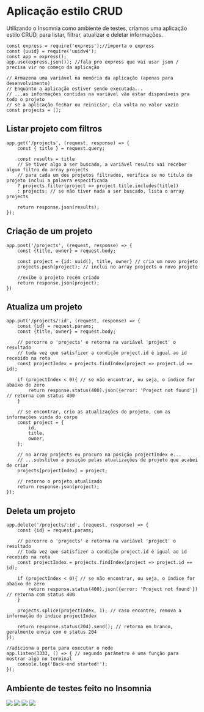 # Aplicação estilo CRUD

Utilizando o Insomnia como ambiente de testes, criamos uma aplicação estilo CRUD, para listar, filtrar, atualizar e deletar informações.

```tsx
const express = require('express');//importa o express
const {uuid} = require('uuidv4');
const app = express(); 
app.use(express.json()); //fala pro express que vai usar json / precisa vir no começo da aplicação

// Armazena uma variável na memória da aplicação (apenas para desenvolvimento)
// Enquanto a aplicação estiver sendo executada...
// ...as informações contidas na variável vão estar disponíveis pra todo o projeto
// se a aplicação fechar ou reiniciar, ela volta no valor vazio
const projects = [];
```

## Listar projeto com filtros

```tsx
app.get('/projects', (request, response) => {
    const { title } = request.query;

    const results = title
    // Se tiver algo a ser buscado, a variável results vai receber algum filtro do array projects
    // para cada um dos projetos filtrados, verifica se no título do projeto inclui a palavra especificada
    ? projects.filter(project => project.title.includes(title)) 
    : projects; // se não tiver nada a ser buscado, lista o array projects
    
    return response.json(results);
});
```

## Criação de um projeto 

```tsx
app.post('/projects', (request, response) => {
    const {title, owner} = request.body;
    
    const project = {id: uuid(), title, owner} // cria um novo projeto
    projects.push(project); // inclui no array projects o novo projeto

    //exibe o projeto recém criado
    return response.json(project); 
})
```


## Atualiza um projeto 


```tsx
app.put('/projects/:id', (request, response) => {
    const {id} = request.params;
    const {title, owner} = request.body;
    
    // percorre o 'projects' e retorna na variável 'project' o resultado
    // toda vez que satisfizer a condição project.id é igual ao id recebido na rota
    const projectIndex = projects.findIndex(project => project.id == id); 
   
    if (projectIndex < 0){ // se não encontrar, ou seja, o índice for abaixo de zero
        return response.status(400).json({error: 'Project not found'}) // retorna com status 400
    }
    
    // se encontrar, crio as atualizações do projeto, com as informações vinda do corpo
    const project = { 
        id,
        title,
        owner,
    };

    // no array projects eu procuro na posição projectIndex e...
    // ...substituo a posição pelas atualizações de projeto que acabei de criar
    projects[projectIndex] = project;
    
    // retorno o projeto atualizado
    return response.json(project); 
});
```

## Deleta um projeto 


```tsx
app.delete('/projects/:id', (request, response) => {
    const {id} = request.params;
    
    // percorre o 'projects' e retorna na variável 'project' o resultado
    // toda vez que satisfizer a condição project.id é igual ao id recebido na rota
    const projectIndex = projects.findIndex(project => project.id == id); 
   
    if (projectIndex < 0){ // se não encontrar, ou seja, o índice for abaixo de zero
        return response.status(400).json({error: 'Project not found'}) // retorna com status 400
    }

    projects.splice(projectIndex, 1); // caso encontre, remova a informação do índice projectIndex

    return response.status(204).send(); // retorna em branco, geralmente envia com o status 204
});

//adiciona a porta para executar o node 
app.listen(3333, () => { // segundo parâmetro é uma função para mostrar algo no terminal
    console.log('Back-end started!');
});
```
## Ambiente de testes feito no Insomnia

<img src="https://ik.imagekit.io/dxwebster/Untitled_4BH-4e4_yB.png"/>

<img src="https://ik.imagekit.io/dxwebster/Untitled__2__6VfmNg0GZ.png"/>

<img src="https://ik.imagekit.io/dxwebster/Untitled__3__hTuakvkyur.png"/>

<img src="https://ik.imagekit.io/dxwebster/Untitled__1__W3v46apHx.png"/>


